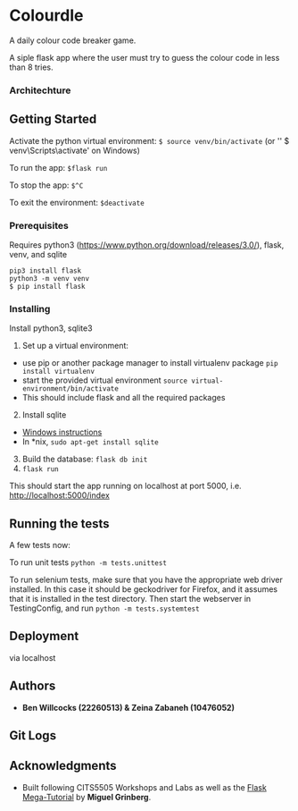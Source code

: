 # Colourdle

A daily colour code breaker game.

A siple flask app where the user must try to guess the colour code in less than 8 tries.

### Architechture

## Getting Started

Activate the python virtual environment:
`$ source venv/bin/activate` (or '' $ venv\Scripts\activate' on Windows)

To run the app:
`$flask run`

To stop the app:
`$^C`

To exit the environment:
`$deactivate`

### Prerequisites

Requires python3 (https://www.python.org/download/releases/3.0/), flask, venv, and sqlite

```
pip3 install flask
python3 -m venv venv
$ pip install flask

```

### Installing

Install python3, sqlite3

1. Set up a virtual environment:

- use pip or another package manager to install virtualenv package `pip install virtualenv`
- start the provided virtual environment
  `source virtual-environment/bin/activate`
- This should include flask and all the required packages

2. Install sqlite

- [Windows instructions](http://www.sqlitetutorial.net/download-install-sqlite/)
- In \*nix, `sudo apt-get install sqlite`

3. Build the database: `flask db init`
4. `flask run`

This should start the app running on localhost at port 5000, i.e. [http://localhost:5000/index](http://localhost:5000/index)

## Running the tests

A few tests now:

To run unit tests
`python -m tests.unittest`

To run selenium tests, make sure that you have the
appropriate web driver installed. In this case it should be geckodriver for Firefox,
and it assumes that it is installed in the test directory.
Then start the webserver in TestingConfig, and run
`python -m tests.systemtest`

## Deployment

via localhost

## Authors

- **Ben Willcocks (22260513) & Zeina Zabaneh (10476052)**

## Git Logs

## Acknowledgments

- Built following CITS5505 Workshops and Labs as well as the [Flask Mega-Tutorial](https://blog.miguelgrinberg.com/post/the-flask-mega-tutorial-part-i-hello-world) by **Miguel Grinberg**.

